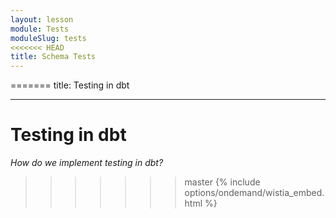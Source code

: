 ```yaml
---
layout: lesson
module: Tests
moduleSlug: tests
<<<<<<< HEAD
title: Schema Tests
---
```


=======
title: Testing in dbt

---

# Testing in dbt
_How do we implement testing in dbt?_

>>>>>>> master
{% include options/ondemand/wistia_embed.html %}
